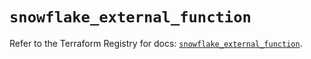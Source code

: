 # `snowflake_external_function`

Refer to the Terraform Registry for docs: [`snowflake_external_function`](https://registry.terraform.io/providers/snowflake-labs/snowflake/0.97.0/docs/resources/external_function).

